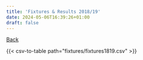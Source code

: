 ```yaml
---
title: 'Fixtures & Results 2018/19'
date: 2024-05-06T16:39:26+01:00
draft: false
---
```


[Back](/fixtures/)

{{< csv-to-table path="fixtures/fixtures1819.csv" >}}